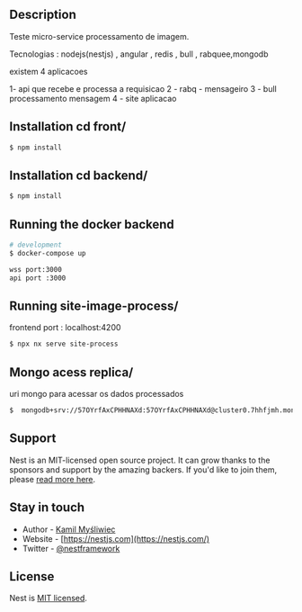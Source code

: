
## Description

Teste micro-service processamento de imagem.

Tecnologias :  nodejs(nestjs) , angular , redis , bull , rabquee,mongodb


existem  4 aplicacoes

 1-  api que recebe e processa a requisicao
 2 -  rabq - mensageiro
 3 - bull processamento mensagem
 4 -  site aplicacao

## Installation  cd front/

```bash
$ npm install
```

## Installation  cd backend/

```bash
$ npm install
```


## Running the docker backend

```bash
# development
$ docker-compose up

wss port:3000
api port :3000

```

## Running  site-image-process/
frontend port : localhost:4200
```bash
$ npx nx serve site-process 


```

## Mongo acess replica/
uri mongo para acessar os dados processados
```bash
$  mongodb+srv://57OYrfAxCPHHNAXd:57OYrfAxCPHHNAXd@cluster0.7hhfjmh.mongodb.net/?retryWrites=true&w=majority 


```

 

## Support

Nest is an MIT-licensed open source project. It can grow thanks to the sponsors and support by the amazing backers. If you'd like to join them, please [read more here](https://docs.nestjs.com/support).

## Stay in touch

- Author - [Kamil Myśliwiec](https://kamilmysliwiec.com)
- Website - [https://nestjs.com](https://nestjs.com/)
- Twitter - [@nestframework](https://twitter.com/nestframework)

## License

Nest is [MIT licensed](LICENSE).
